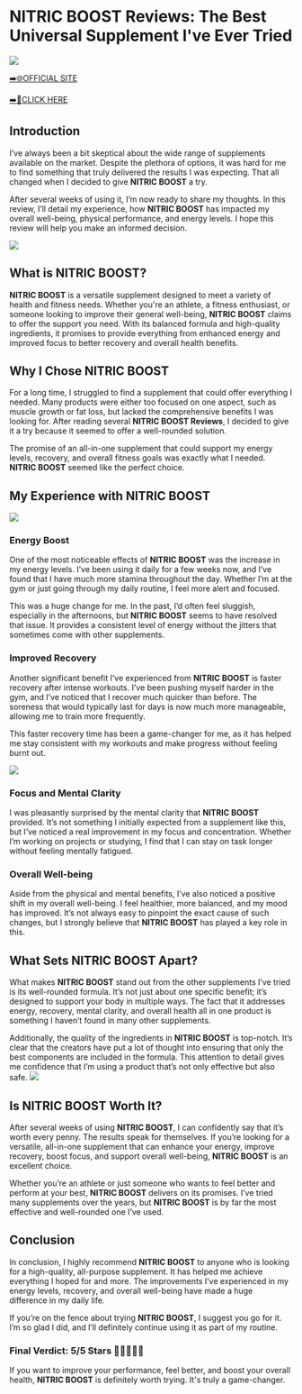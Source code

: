 # NITRIC BOOST Reviews: The Best Universal Supplement I've Ever Tried

[![](https://static.vecteezy.com/system/resources/thumbnails/019/896/014/small/buy-now-gradient-button-with-cart-symbol-buy-now-illustration-png.png)](https://edetoop.top/lander/sugarpreland-1/nboos.html) 

[➡️🌐OFFICIAL SITE](https://edetoop.top/lander/sugarpreland-1/nboos.html) 

[➡️🔗CLICK HERE](https://edetoop.top/lander/sugarpreland-1/nboos.html) 


## Introduction

I’ve always been a bit skeptical about the wide range of supplements available on the market. Despite the plethora of options, it was hard for me to find something that truly delivered the results I was expecting. That all changed when I decided to give **NITRIC BOOST** a try.

After several weeks of using it, I’m now ready to share my thoughts. In this review, I’ll detail my experience, how **NITRIC BOOST** has impacted my overall well-being, physical performance, and energy levels. I hope this review will help you make an informed decision. 

[![](https://wallpapers.com/images/hd/red-order-now-button-udg4jcj4arvn8b0n-2.png)](https://edetoop.top/lander/sugarpreland-1/nboos.html)  

## What is NITRIC BOOST?

**NITRIC BOOST** is a versatile supplement designed to meet a variety of health and fitness needs. Whether you're an athlete, a fitness enthusiast, or someone looking to improve their general well-being, **NITRIC BOOST** claims to offer the support you need. With its balanced formula and high-quality ingredients, it promises to provide everything from enhanced energy and improved focus to better recovery and overall health benefits.

## Why I Chose NITRIC BOOST

For a long time, I struggled to find a supplement that could offer everything I needed. Many products were either too focused on one aspect, such as muscle growth or fat loss, but lacked the comprehensive benefits I was looking for. After reading several **NITRIC BOOST Reviews**, I decided to give it a try because it seemed to offer a well-rounded solution.

The promise of an all-in-one supplement that could support my energy levels, recovery, and overall fitness goals was exactly what I needed. **NITRIC BOOST** seemed like the perfect choice.

## My Experience with NITRIC BOOST

[![](https://static.vecteezy.com/system/resources/thumbnails/019/896/014/small/buy-now-gradient-button-with-cart-symbol-buy-now-illustration-png.png)](https://edetoop.top/lander/sugarpreland-1/nboos.html)

### Energy Boost

One of the most noticeable effects of **NITRIC BOOST** was the increase in my energy levels. I’ve been using it daily for a few weeks now, and I’ve found that I have much more stamina throughout the day. Whether I’m at the gym or just going through my daily routine, I feel more alert and focused.

This was a huge change for me. In the past, I’d often feel sluggish, especially in the afternoons, but **NITRIC BOOST** seems to have resolved that issue. It provides a consistent level of energy without the jitters that sometimes come with other supplements.

### Improved Recovery

Another significant benefit I’ve experienced from **NITRIC BOOST** is faster recovery after intense workouts. I’ve been pushing myself harder in the gym, and I’ve noticed that I recover much quicker than before. The soreness that would typically last for days is now much more manageable, allowing me to train more frequently.

This faster recovery time has been a game-changer for me, as it has helped me stay consistent with my workouts and make progress without feeling burnt out.

[![](https://wallpapers.com/images/hd/red-order-now-button-udg4jcj4arvn8b0n-2.png)](https://edetoop.top/lander/sugarpreland-1/nboos.html)  

### Focus and Mental Clarity

I was pleasantly surprised by the mental clarity that **NITRIC BOOST** provided. It’s not something I initially expected from a supplement like this, but I’ve noticed a real improvement in my focus and concentration. Whether I’m working on projects or studying, I find that I can stay on task longer without feeling mentally fatigued.

### Overall Well-being

Aside from the physical and mental benefits, I’ve also noticed a positive shift in my overall well-being. I feel healthier, more balanced, and my mood has improved. It’s not always easy to pinpoint the exact cause of such changes, but I strongly believe that **NITRIC BOOST** has played a key role in this.

## What Sets NITRIC BOOST Apart?

What makes **NITRIC BOOST** stand out from the other supplements I’ve tried is its well-rounded formula. It’s not just about one specific benefit; it’s designed to support your body in multiple ways. The fact that it addresses energy, recovery, mental clarity, and overall health all in one product is something I haven’t found in many other supplements.

Additionally, the quality of the ingredients in **NITRIC BOOST** is top-notch. It’s clear that the creators have put a lot of thought into ensuring that only the best components are included in the formula. This attention to detail gives me confidence that I’m using a product that’s not only effective but also safe.
[![](https://static.vecteezy.com/system/resources/thumbnails/019/896/014/small/buy-now-gradient-button-with-cart-symbol-buy-now-illustration-png.png)](https://edetoop.top/lander/sugarpreland-1/nboos.html)
## Is NITRIC BOOST Worth It?

After several weeks of using **NITRIC BOOST**, I can confidently say that it’s worth every penny. The results speak for themselves. If you’re looking for a versatile, all-in-one supplement that can enhance your energy, improve recovery, boost focus, and support overall well-being, **NITRIC BOOST** is an excellent choice.

Whether you’re an athlete or just someone who wants to feel better and perform at your best, **NITRIC BOOST** delivers on its promises. I’ve tried many supplements over the years, but **NITRIC BOOST** is by far the most effective and well-rounded one I’ve used.

## Conclusion

In conclusion, I highly recommend **NITRIC BOOST** to anyone who is looking for a high-quality, all-purpose supplement. It has helped me achieve everything I hoped for and more. The improvements I’ve experienced in my energy levels, recovery, and overall well-being have made a huge difference in my daily life.

If you’re on the fence about trying **NITRIC BOOST**, I suggest you go for it. I’m so glad I did, and I’ll definitely continue using it as part of my routine.

### Final Verdict: 5/5 Stars 🌟🌟🌟🌟🌟

If you want to improve your performance, feel better, and boost your overall health, **NITRIC BOOST** is definitely worth trying. It's truly a game-changer.
